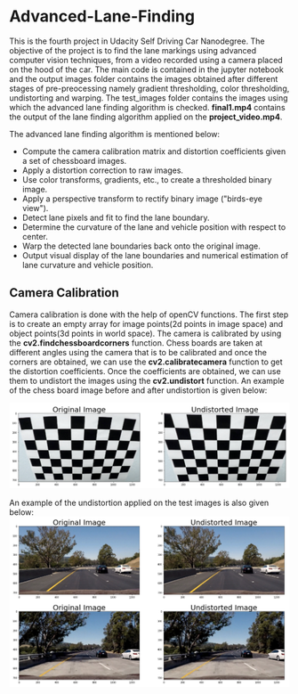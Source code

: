 # Advanced-Lane-Finding
This is the fourth project in Udacity Self Driving Car Nanodegree. The objective of the project is to find the lane markings using advanced computer vision techniques, from a video recorded using a camera placed on the hood of the car. The main code is contained in the jupyter notebook and the output images folder contains the images obtained after different stages of pre-preocessing namely gradient thresholding, color thresholding, undistorting and warping. The test_images folder contains the images using which the advanced lane finding algorithm is checked. **final1.mp4** contains the output of the lane finding algorithm applied on the **project_video.mp4**. 

The advanced lane finding algorithm is mentioned below:
* Compute the camera calibration matrix and distortion coefficients given a set of chessboard images.
* Apply a distortion correction to raw images.
* Use color transforms, gradients, etc., to create a thresholded binary image.
* Apply a perspective transform to rectify binary image ("birds-eye view").
* Detect lane pixels and fit to find the lane boundary.
* Determine the curvature of the lane and vehicle position with respect to center.
* Warp the detected lane boundaries back onto the original image.
* Output visual display of the lane boundaries and numerical estimation of lane curvature and vehicle position.

## Camera Calibration
Camera calibration is done with the help of openCV functions. The first step is to create an empty array for image points(2d points in image space) and object points(3d points in world space). The camera is calibrated by using the **cv2.findchessboardcorners** function. Chess boards are taken at different angles using the camera that is to be calibrated and once the corners are obtained, we can use the **cv2.calibratecamera** function to get the distortion coefficients. Once the coefficients are obtained, we can use them to undistort the images using the **cv2.undistort** function. An example of the chess board image before and after undistortion is given below:

![alt text](https://github.com/thiyagu145/Advanced-Lane-Finding/blob/master/output_images/Screen%20Shot%202018-07-24%20at%207.19.42%20PM.png)

An example of the undistortion applied on the test images is also given below:
![alt text](https://github.com/thiyagu145/Advanced-Lane-Finding/blob/master/output_images/Screen%20Shot%202018-07-24%20at%207.19.49%20PM.png)
